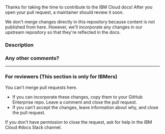 Thanks for taking the time to contribute to the IBM Cloud docs! After you open your pull request, a maintainer should review it soon.

We don't merge changes directly in this repository because content is not published from here. However, we'll incorporate any changes in our upstream repository so that they're reflected in the docs.

### Description

<!--- Replace this text with a summary of the changes in this pull request. Include why the changes are needed and context about the changes. --->

###  Any other comments?

<!-- Add additional information or screenshots that you think we need.-->

---

### For reviewers (This section is only for IBMers)

You can't merge pull requests here.

- If you can incorporate these changes, copy them to your GitHub Enterprise repo. Leave a comment and close the pull request.
- If you can't accept the changes, leave information about why, and close the pull request.

If you don't have permission to close the request, ask for help in the IBM Cloud \#docs Slack channel.
